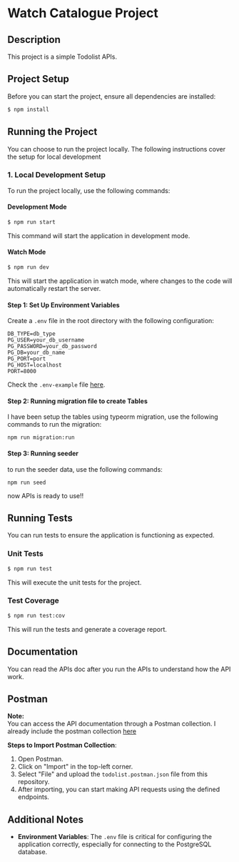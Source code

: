 # Watch Catalogue Project

## Description

This project is a simple Todolist APIs.

## Project Setup

Before you can start the project, ensure all dependencies are installed:

```bash
$ npm install
```

## Running the Project

You can choose to run the project locally. The following instructions cover the setup for local development
### 1. Local Development Setup

To run the project locally, use the following commands:

#### Development Mode

```bash
$ npm run start
```

This command will start the application in development mode.

#### Watch Mode

```bash
$ npm run dev
```

This will start the application in watch mode, where changes to the code will automatically restart the server.

#### Step 1: Set Up Environment Variables

Create a `.env` file in the root directory with the following configuration:

```env
DB_TYPE=db_type
PG_USER=your_db_username
PG_PASSWORD=your_db_password
PG_DB=your_db_name
PG_PORT=port
PG_HOST=localhost
PORT=8000
```
Check the `.env-example` file [here](.env-example).

#### Step 2: Running migration file to create Tables
I have been setup the tables using typeorm migration, use the following commands to run the migration:
```
npm run migration:run
```

#### Step 3: Running seeder
to run the seeder data, use the following commands:
```
npm run seed
```

now APIs is ready to use!!

## Running Tests

You can run tests to ensure the application is functioning as expected.

### Unit Tests

```bash
$ npm run test
```

This will execute the unit tests for the project.

### Test Coverage

```bash
$ npm run test:cov
```

This will run the tests and generate a coverage report.

## Documentation

You can read the APIs doc after you run the APIs to understand how the API work.

## Postman
**Note:** <br>
You can access the API documentation through a Postman collection.
I already include the postman collection [here](todolist.postman.json)

**Steps to Import Postman Collection**:
1. Open Postman.
2. Click on "Import" in the top-left corner.
3. Select "File" and upload the `todolist.postman.json` file from this repository.
4. After importing, you can start making API requests using the defined endpoints.

## Additional Notes
- **Environment Variables**: The `.env` file is critical for configuring the application correctly, especially for connecting to the PostgreSQL database.